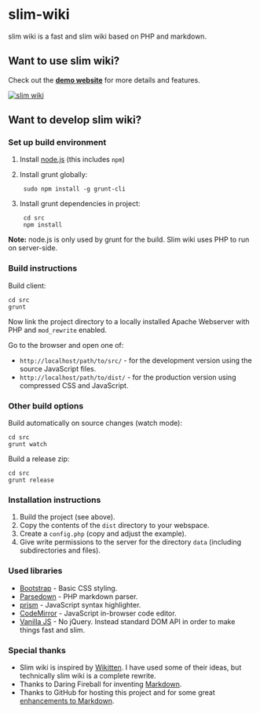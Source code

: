 slim-wiki
=========

slim wiki is a fast and slim wiki based on PHP and markdown.


Want to use slim wiki?
----------------------

Check out the **[demo website](http://slim-wiki.murfman.de/)** for more details and features.

[![slim wiki](http://slim-wiki.murfman.de/slim-wiki-screen.png)](http://slim-wiki.murfman.de/)



Want to develop slim wiki?
--------------------------

### Set up build environment

1. Install [node.js](https://nodejs.org/en/) (this includes `npm`)

2. Install grunt globally:

        sudo npm install -g grunt-cli

3. Install grunt dependencies in project:

        cd src
        npm install

**Note:** node.js is only used by grunt for the build. Slim wiki uses PHP to run on server-side.



### Build instructions

Build client:

    cd src
    grunt

Now link the project directory to a locally installed Apache Webserver with PHP and `mod_rewrite` enabled.

Go to the browser and open one of:

- `http://localhost/path/to/src/` - for the development version using the source JavaScript files.
- `http://localhost/path/to/dist/` - for the production version using compressed CSS and JavaScript.



### Other build options

Build automatically on source changes (watch mode):

    cd src
    grunt watch

Build a release zip:

    cd src
    grunt release



### Installation instructions

1. Build the project (see above).
2. Copy the contents of the `dist` directory to your webspace.
3. Create a `config.php` (copy and adjust the example).
4. Give write permissions to the server for the directory `data` (including subdirectories and files).



### Used libraries

- [Bootstrap](http://getbootstrap.com/) - Basic CSS styling.
- [Parsedown](https://github.com/erusev/parsedown/) - PHP markdown parser.
- [prism](http://prismjs.com/) - JavaScript syntax highlighter.
- [CodeMirror](https://codemirror.net/) - JavaScript in-browser code editor.
- [Vanilla JS](http://vanilla-js.com/) - No jQuery. Instead standard DOM API in order to make things fast and slim.



### Special thanks

- Slim wiki is inspired by [Wikitten](https://github.com/victorstanciu/Wikitten). I have used some of their ideas, but technically slim wiki is a complete rewrite.
- Thanks to Daring Fireball for inventing [Markdown](https://daringfireball.net/projects/markdown/syntax).
- Thanks to GitHub for hosting this project and for some great [enhancements to Markdown](https://help.github.com/articles/github-flavored-markdown).
